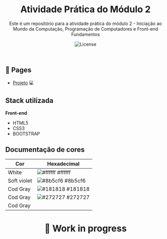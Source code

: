 <h1 align="center"> Atividade Prática do Módulo 2 </h1>

<p align="center">
Este é um repositório para a atividade prática do módulo 2 - Iniciação ao Mundo da Computação, Programação de Computadores e Front-end Fundamentos   <br/>
</p>



<p align="center">
  <img alt="License" src="https://img.shields.io/static/v1?label=license&message=MIT&color=49AA26&labelColor=000000">
</p>

<br>


##   🔖 Pages 

 - [Projeto]() 💻

## Stack utilizada

**Front-end** 

- HTML5
- CSS3  
- BOOTSTRAP

## Documentação de cores

| Cor               | Hexadecimal                                                |
| ----------------- | ---------------------------------------------------------------- |
| White             | ![#ffffff](https://via.placeholder.com/10/fff?text=+) #ffffff |
| Soft violet       | ![#8b5cf6](https://via.placeholder.com/10/8b5cf6?text=+) #8b5cf6 |
| Cod Gray          | ![#181818](https://via.placeholder.com/10/181818?text=+) #181818 |
| Cod Gray          | ![#272727](https://via.placeholder.com/10/272727?text=+) #272727 |
| Cod Gray 

<h1 align="center">
  🚧 Work in progress
</h1>
